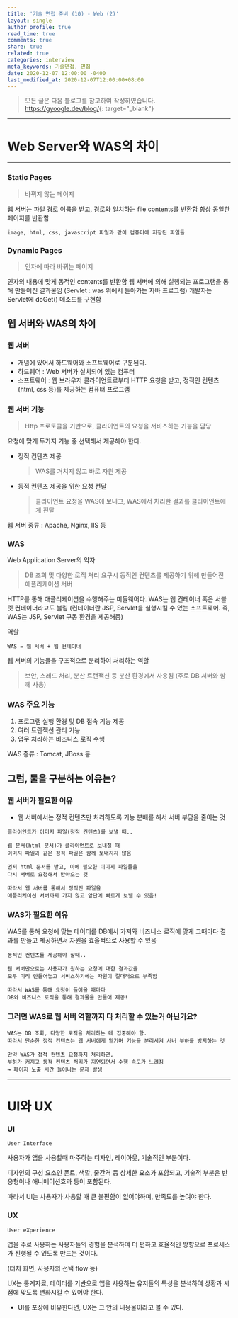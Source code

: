 ```yaml
---
title: '기술 면접 준비 (10) - Web (2)'
layout: single
author_profile: true
read_time: true
comments: true
share: true
related: true
categories: interview
meta_keywords: 기술면접, 면접
date: 2020-12-07 12:00:00 -0400
last_modified_at: 2020-12-07T12:00:00+08:00
---
```


> 모든 글은 다음 블로그를 참고하여 작성하였습니다.<br> <https://gyoogle.dev/blog/>{: target="\_blank"}

<hr>

# Web Server와 WAS의 차이

<hr>

### Static Pages

> 바뀌지 않는 페이지

웹 서버는 파일 경로 이름을 받고, 경로와 일치하는 file contents를 반환함
항상 동일한 페이지를 반환함

```text
image, html, css, javascript 파일과 같이 컴퓨터에 저장된 파일들
```

### Dynamic Pages

> 인자에 따라 바뀌는 페이지

인자의 내용에 맞게 동적인 contents를 반환함
웹 서버에 의해 실행되는 프로그램을 통해 만들어진 결과물임 (Servlet : was 위에서 돌아가는 자바 프로그램)
개발자는 Servlet에 doGet() 메소드를 구현함

## 웹 서버와 WAS의 차이

### 웹 서버

-   개념에 있어서 하드웨어와 소프트웨어로 구분된다.
-   하드웨어 : Web 서버가 설치되어 있는 컴퓨터
-   소프트웨어 : 웹 브라우저 클라이언트로부터 HTTP 요청을 받고, 정적인 컨텐츠 (html, css 등)를 제공하는 컴퓨터 프로그램

### 웹 서버 기능

> Http 프로토콜을 기반으로, 클라이언트의 요청을 서비스하는 기능을 담당

요청에 맞게 두가지 기능 중 선택해서 제공해야 한다.

-   정적 컨텐츠 제공
    > WAS를 거치지 않고 바로 자원 제공
-   동적 컨텐츠 제공을 위한 요청 전달
    > 클라이언트 요청을 WAS에 보내고, WAS에서 처리한 결과를 클라이언트에게 전달

웹 서버 종류 : Apache, Nginx, IIS 등

### WAS

Web Application Server의 약자

> DB 조회 및 다양한 로직 처리 요구시 동적인 컨텐츠를 제공하기 위해 만들어진 애플리케이션 서버

HTTP를 통해 애플리케이션을 수행해주는 미들웨어다.
WAS는 웹 컨테이너 혹은 서블릿 컨테이너라고도 불림
(컨테이너란 JSP, Servlet을 실행시킬 수 있는 소프트웨어. 즉, WAS는 JSP, Servlet 구동 환경을 제공해줌)

역할

```
WAS = 웹 서버 + 웹 컨테이너
```

웹 서버의 기능들을 구조적으로 분리하여 처리하는 역할

> 보안, 스레드 처리, 분산 트랜잭션 등 분산 환경에서 사용됨 (주로 DB 서버와 함께 사용)

### WAS 주요 기능

1. 프로그램 실행 환경 및 DB 접속 기능 제공
2. 여러 트랜잭션 관리 기능
3. 업무 처리하는 비즈니스 로직 수행

WAS 종류 : Tomcat, JBoss 등

## 그럼, 둘을 구분하는 이유는?

### 웹 서버가 필요한 이유

-   웹 서버에서는 정적 컨텐츠만 처리하도록 기능 분배를 해서 서버 부담을 줄이는 것

```
클라이언트가 이미지 파일(정적 컨텐츠)를 보낼 때..

웹 문서(html 문서)가 클라이언트로 보내질 때
이미지 파일과 같은 정적 파일은 함께 보내지지 않음

먼저 html 문서를 받고, 이에 필요한 이미지 파일들을
다시 서버로 요청해서 받아오는 것

따라서 웹 서버를 통해서 정적인 파일을
애플리케이션 서버까지 가지 않고 앞단에 빠르게 보낼 수 있음!
```

### WAS가 필요한 이유

WAS를 통해 요청에 맞는 데이터를 DB에서 가져와 비즈니스 로직에 맞게 그때마다 결과를 만들고 제공하면서 자원을 효율적으로 사용할 수 있음

```
동적인 컨텐츠를 제공해야 할때..

웹 서버만으로는 사용자가 원하는 요청에 대한 결과값을
모두 미리 만들어놓고 서비스하기에는 자원이 절대적으로 부족함

따라서 WAS를 통해 요청이 들어올 때마다
DB와 비즈니스 로직을 통해 결과물을 만들어 제공!
```

### 그러면 WAS로 웹 서버 역할까지 다 처리할 수 있는거 아닌가요?

```
WAS는 DB 조회, 다양한 로직을 처리하는 데 집중해야 함.
따라서 단순한 정적 컨텐츠는 웹 서버에게 맡기며 기능을 분리시켜 서버 부하를 방지하는 것

만약 WAS가 정적 컨텐츠 요청까지 처리하면,
부하가 커지고 동적 컨텐츠 처리가 지연되면서 수행 속도가 느려짐
→ 페이지 노출 시간 늘어나는 문제 발생
```

<hr>

# UI와 UX

### UI

```
User Interface
```

사용자가 앱을 사용할때 마주하는 디자인, 레이아웃, 기술적인 부분이다.

디자인의 구성 요소인 폰트, 색깔, 줄간격 등 상세한 요소가 포함되고, 기술적 부분은 반응형이나 애니메이션효과 등이 포함된다.

따라서 UI는 사용자가 사용할 때 큰 불편함이 없어야하며, 만족도를 높여야 한다.

### UX

```
User eXperience
```

앱을 주로 사용하는 사용자들의 경험을 분석하여 더 편하고 효율적인 방향으로 프로세스가 진행될 수 있도록 만드는 것이다.

(터치 화면, 사용자의 선택 flow 등)

UX는 통계자료, 데이터를 기반으로 앱을 사용하는 유저들의 특성을 분석하여 상황과 시점에 맞도록 변화시킬 수 있어야 한다.

-   UI를 포장에 비유한다면, UX는 그 안의 내용물이라고 볼 수 있다.
